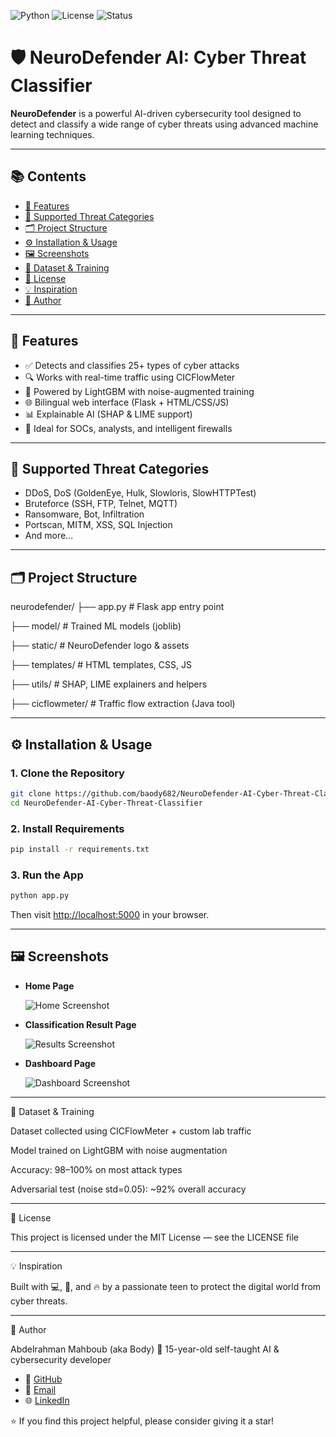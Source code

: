 ![Python](https://img.shields.io/badge/Python-3.10-blue)
![License](https://img.shields.io/badge/License-MIT-green)
![Status](https://img.shields.io/badge/Status-Active-brightgreen)

# 🛡️ NeuroDefender AI: Cyber Threat Classifier

**NeuroDefender** is a powerful AI-driven cybersecurity tool designed to detect and classify a wide range of cyber threats using advanced machine learning techniques.

---

## 📚 Contents

- [🚀 Features](#-features)
- [🧠 Supported Threat Categories](#-supported-threat-categories)
- [🗂️ Project Structure](#️-project-structure)
- [⚙️ Installation & Usage](#️-installation--usage)
- [🖼️ Screenshots](#️-screenshots)
- [🧪 Dataset & Training](#-dataset--training)
- [📜 License](#-license)
- [💡 Inspiration](#-inspiration)
- [👤 Author](#-author)

---

## 🚀 Features

- ✅ Detects and classifies 25+ types of cyber attacks
- 🔍 Works with real-time traffic using CICFlowMeter
- 🧠 Powered by LightGBM with noise-augmented training
- 🌐 Bilingual web interface (Flask + HTML/CSS/JS)
- 📊 Explainable AI (SHAP & LIME support)
- 🔐 Ideal for SOCs, analysts, and intelligent firewalls

---

## 🧠 Supported Threat Categories

- DDoS, DoS (GoldenEye, Hulk, Slowloris, SlowHTTPTest)
- Bruteforce (SSH, FTP, Telnet, MQTT)
- Ransomware, Bot, Infiltration
- Portscan, MITM, XSS, SQL Injection
- And more...

---

## 🗂️ Project Structure

neurodefender/
├── app.py # Flask app entry point

├── model/ # Trained ML models (joblib)

├── static/ # NeuroDefender logo & assets

├── templates/ # HTML templates, CSS, JS

├── utils/ # SHAP, LIME explainers and helpers

├── cicflowmeter/ # Traffic flow extraction (Java tool)

---

## ⚙️ Installation & Usage

### 1. Clone the Repository

```bash
git clone https://github.com/baody682/NeuroDefender-AI-Cyber-Threat-Classifier.git
cd NeuroDefender-AI-Cyber-Threat-Classifier
```

### 2. Install Requirements

```bash
pip install -r requirements.txt
```

### 3. Run the App


```bash
python app.py
```
Then visit [http://localhost:5000](http://localhost:5000) in your browser.

---

## 🖼️ Screenshots

- **Home Page**

  ![Home Screenshot](https://github.com/baody682/NeuroDefender-AI-Cyber-Threat-Classifier/blob/main/static/english/home.png?raw=true)

- **Classification Result Page**

  ![Results Screenshot](https://github.com/baody682/NeuroDefender-AI-Cyber-Threat-Classifier/blob/main/static/english/results.png)

- **Dashboard Page**

  ![Dashboard Screenshot](https://github.com/baody682/NeuroDefender-AI-Cyber-Threat-Classifier/blob/main/static/english/dashboard.png)

---

🧪 Dataset & Training

  Dataset collected using CICFlowMeter + custom lab traffic
  
  Model trained on LightGBM with noise augmentation
  
  Accuracy: 98–100% on most attack types
  
  Adversarial test (noise std=0.05): ~92% overall accuracy

---

📜 License

This project is licensed under the MIT License — see the LICENSE file

---

💡 Inspiration

Built with 💻, 💪, and 🔥 by a passionate teen to protect the digital world from cyber threats.

---

👤 Author

Abdelrahman Mahboub (aka Body)
🧠 15-year-old self-taught AI & cybersecurity developer

- 🔗 [GitHub](https://github.com/baody682)
- 📧 [Email](mailto:bodymahboub.eg@gmail.com)
- 🌐 [LinkedIn]([https://www.linkedin.com/in/abdelrahman-mahboub-416499327/](https://www.linkedin.com/in/abdelrahman-mahboub-416499327/))

⭐ If you find this project helpful, please consider giving it a star!
